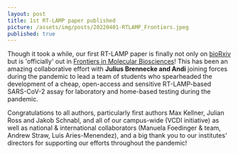 ```yaml
---
layout: post
title: 1st RT-LAMP paper published
picture: /assets/img/posts/20220401-RTLAMP_Frontiers.jpeg
published: true
---
```

Though it took a while, our first RT-LAMP paper is finally not only on [bioRxiv](https://www.biorxiv.org/content/10.1101/2020.06.23.166397v3) but is 'officially' out in [Frontiers in Molecular Biosciences](https://www.frontiersin.org/articles/10.3389/fmolb.2022.801309/full)! This has been an amazing collaborative effort with **Julius Brennecke and Andi** joining forces during the pandemic to lead a team of students who spearheaded the development of a cheap, open-access and sensitive RT-LAMP-based SARS-CoV-2 assay for laboratory and home-based testing during the pandemic.

Congratulations to all authors, particularly first authors Max Kellner, Julian Ross and Jakob Schnabl, and all of our campus-wide (VCDI initiative) as well as national & international collaborators (Manuela Foedinger & team, Andrew Straw, Luis Aries-Menendez), and a big thank you to our institutes' directors for supporting our efforts throughout the pandemic! 


